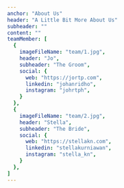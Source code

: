 ```yaml
---
anchor: "About Us"
header: "A Little Bit More About Us"
subheader: ""
content: ""
teamMember: [
  {
    imageFileName: "team/1.jpg",
    header: "Jo",
    subheader: "The Groom",
    social: {
      web: "https://jortp.com",
      linkedin: "johanridho",
      instagram: "johrtph",
    }
  },
  {
    imageFileName: "team/2.jpg",
    header: "Stella",
    subheader: "The Bride",
    social: {
      web: "https://stellakn.com",
      linkedin: "stellakurniawan",
      instagram: "stella_kn",
    }
  },
]
---
```

